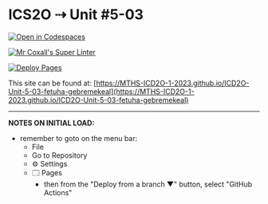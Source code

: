 # ICS2O ⇢ Unit #5-03

[![Open in Codespaces](https://classroom.github.com/assets/launch-codespace-7f7980b617ed060a017424585567c406b6ee15c891e84e1186181d67ecf80aa0.svg)](https://classroom.github.com/open-in-codespaces?assignment_repo_id=14884992)

[![Mr Coxall's Super Linter](https://github.com/MTHS-ICD2O-1-2023/ICD2O-Unit-5-03-fetuha-gebremekeal/workflows/Mr%20Coxall's%20Super%20Linter/badge.svg)](https://github.com/MTHS-ICD2O-1-2023/ICD2O-Unit-5-03-fetuha-gebremekeal/actions)

[![Deploy Pages](https://github.com/MTHS-ICD2O-1-2023/ICD2O-Unit-5-03-fetuha-gebremekeal/workflows/Deploy%20Pages/badge.svg)](https://github.com/MTHS-ICD2O-1-2023/ICD2O-Unit-5-03-fetuha-gebremekeal/actions)

This site can be found at: [https://MTHS-ICD2O-1-2023.github.io/ICD2O-Unit-5-03-fetuha-gebremekeal](https://MTHS-ICD2O-1-2023.github.io/ICD2O-Unit-5-03-fetuha-gebremekeal)

---

**NOTES ON INITIAL LOAD:**
- remember to goto on the menu bar:
  - File
  - Go to Repository
  - ⚙ Settings
  - 🗔 Pages
    - then from the "Deploy from a branch ▼" button, select "GitHub Actions"
